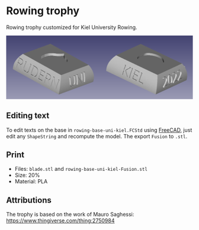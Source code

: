 # Rowing trophy

Rowing trophy customized for Kiel University Rowing.

![3D view of rowing trophy base which has "Rudern Uni Kiel 2022" on the sides](rudern-uni-kiel-trophy.png)

## Editing text

To edit texts on the base in `rowing-base-uni-kiel.FCStd` using [FreeCAD](https://www.freecadweb.org/),
just edit any `ShapeString` and recompute the model. The export `Fusion` to `.stl`.

## Print

- Files: `blade.stl` and `rowing-base-uni-kiel-Fusion.stl`
- Size: 20%
- Material: PLA

## Attributions

The trophy is based on the work of Mauro Saghessi: <https://www.thingiverse.com/thing:2750984>
